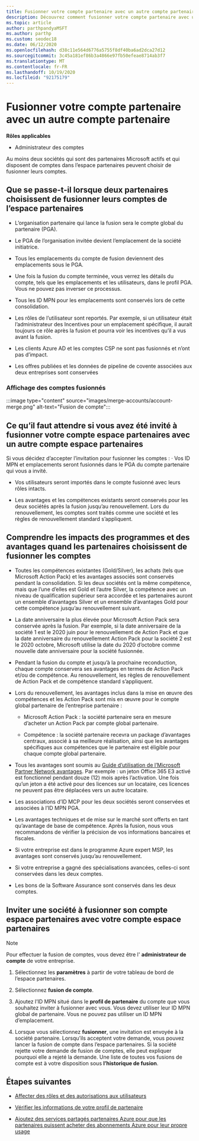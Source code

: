 ```yaml
---
title: Fusionner votre compte partenaire avec un autre compte partenaire
description: Découvrez comment fusionner votre compte partenaire avec un autre compte partenaire dans l’espace partenaires pour les entreprises qui sont des partenaires Microsoft actifs dans l’espace partenaires.
ms.topic: article
author: parthpandyaMSFT
ms.author: parthp
ms.custom: seodec18
ms.date: 06/12/2020
ms.openlocfilehash: d38c11e564d6776a5755f8df40ba6ad2dca27d12
ms.sourcegitcommit: 3c45a181ef86b3a4866e97fb50efeae8714ab3f7
ms.translationtype: MT
ms.contentlocale: fr-FR
ms.lasthandoff: 10/19/2020
ms.locfileid: "92175179"
---
```

# <a name="merge-your-partner-account-with-another-partner-account"></a>Fusionner votre compte partenaire avec un autre compte partenaire

**Rôles applicables**

- Administrateur des comptes

Au moins deux sociétés qui sont des partenaires Microsoft actifs et qui disposent de comptes dans l’espace partenaires peuvent choisir de fusionner leurs comptes.

## <a name="what-happens-when-two-partners-elect-to-merge-their-partner-center-accounts"></a>Que se passe-t-il lorsque deux partenaires choisissent de fusionner leurs comptes de l’espace partenaires

- L’organisation partenaire qui lance la fusion sera le compte global du partenaire (PGA).

- Le PGA de l’organisation invitée devient l’emplacement de la société initiatrice.

- Tous les emplacements du compte de fusion deviennent des emplacements sous le PGA.

- Une fois la fusion du compte terminée, vous verrez les détails du compte, tels que les emplacements et les utilisateurs, dans le profil PGA. Vous ne pouvez pas inverser ce processus.

- Tous les ID MPN pour les emplacements sont conservés lors de cette consolidation.

- Les rôles de l’utilisateur sont reportés. Par exemple, si un utilisateur était l’administrateur des Incentives pour un emplacement spécifique, il aurait toujours ce rôle après la fusion et pourra voir les incentives qu’il a vus avant la fusion.

- Les clients Azure AD et les comptes CSP ne sont pas fusionnés et n’ont pas d’impact.

- Les offres publiées et les données de pipeline de covente associées aux deux entreprises sont conservées

### <a name="view-of-merged-accounts"></a>Affichage des comptes fusionnés

:::image type="content" source="images/merge-accounts/account-merge.png" alt-text="Fusion de compte":::

## <a name="what-to-expect-if-you-have-been-invited-to-merge-your-partner-center-account-with-another-partner-center-account"></a>Ce qu’il faut attendre si vous avez été invité à fusionner votre compte espace partenaires avec un autre compte espace partenaires

Si vous décidez d’accepter l’invitation pour fusionner les comptes : · Vos ID MPN et emplacements seront fusionnés dans le PGA du compte partenaire qui vous a invité.

- Vos utilisateurs seront importés dans le compte fusionné avec leurs rôles intacts.

- Les avantages et les compétences existants seront conservés pour les deux sociétés après la fusion jusqu’au renouvellement. Lors du renouvellement, les comptes sont traités comme une société et les règles de renouvellement standard s’appliquent.

## <a name="understand-the-impacts-to-programs-and-benefits-when-partners-elect-to-merge-accounts"></a>Comprendre les impacts des programmes et des avantages quand les partenaires choisissent de fusionner les comptes

- Toutes les compétences existantes (Gold/Silver), les achats (tels que Microsoft Action Pack) et les avantages associés sont conservés pendant la consolidation. Si les deux sociétés ont la même compétence, mais que l’une d’elles est Gold et l’autre Silver, la compétence avec un niveau de qualification supérieur sera accordée et les partenaires auront un ensemble d’avantages Silver et un ensemble d’avantages Gold pour cette compétence jusqu’au renouvellement suivant. 

- La date anniversaire la plus élevée pour Microsoft Action Pack sera conservée après la fusion. Par exemple, si la date anniversaire de la société 1 est le 2020 juin pour le renouvellement de Action Pack et que la date anniversaire du renouvellement Action Pack pour la société 2 est le 2020 octobre, Microsoft utilise la date du 2020 d’octobre comme nouvelle date anniversaire pour la société fusionnée.

- Pendant la fusion du compte et jusqu’à la prochaine reconduction, chaque compte conservera ses avantages en termes de Action Pack et/ou de compétence. Au renouvellement, les règles de renouvellement de Action Pack et de compétence standard s’appliquent.

- Lors du renouvellement, les avantages inclus dans la mise en œuvre des compétences et les Action Pack sont mis en œuvre pour le compte global partenaire de l’entreprise partenaire :

  - Microsoft Action Pack : la société partenaire sera en mesure d’acheter un Action Pack par compte global partenaire.

  - Compétence : la société partenaire recevra un package d’avantages centraux, associé à sa meilleure réalisation, ainsi que les avantages spécifiques aux compétences que le partenaire est éligible pour chaque compte global partenaire.

- Tous les avantages sont soumis au [Guide d’utilisation de l’Microsoft Partner Network avantages](https://aka.ms/partner-benefits-use-guide). Par exemple : un jeton Office 365 E3 activé est fonctionnel pendant douze (12) mois après l’activation. Une fois qu’un jeton a été activé pour des licences sur un locataire, ces licences ne peuvent pas être déplacées vers un autre locataire.

- Les associations d’ID MCP pour les deux sociétés seront conservées et associées à l’ID MPN PGA.

- Les avantages techniques et de mise sur le marché sont offerts en tant qu’avantage de base de compétence. Après la fusion, nous vous recommandons de vérifier la précision de vos informations bancaires et fiscales.

- Si votre entreprise est dans le programme Azure expert MSP, les avantages sont conservés jusqu’au renouvellement.

- Si votre entreprise a gagné des spécialisations avancées, celles-ci sont conservées dans les deux comptes.

- Les bons de la Software Assurance sont conservés dans les deux comptes. 

## <a name="invite-a-company-to-merge-their-partner-center-account-with-your-partner-center-account"></a>Inviter une société à fusionner son compte espace partenaires avec votre compte espace partenaires

>[!Note]
>Pour effectuer la fusion de comptes, vous devez être l' **administrateur de compte** de votre entreprise.

1. Sélectionnez les **paramètres** à partir de votre tableau de bord de l’espace partenaires. 

2. Sélectionnez **fusion de compte**.

3. Ajoutez l’ID MPN situé dans le **profil de partenaire** du compte que vous souhaitez inviter à fusionner avec vous. Vous devez utiliser leur ID MPN global de partenaire. Vous ne pouvez pas utiliser un ID MPN d’emplacement.

4. Lorsque vous sélectionnez **fusionner**, une invitation est envoyée à la société partenaire. Lorsqu’ils acceptent votre demande, vous pouvez lancer la fusion de compte dans l’espace partenaires. Si la société rejette votre demande de fusion de comptes, elle peut expliquer pourquoi elle a rejeté la demande. Une liste de toutes vos fusions de compte est à votre disposition sous **l’historique de fusion**.

## <a name="next-steps"></a>Étapes suivantes

- [Affecter des rôles et des autorisations aux utilisateurs](permissions-overview.md)

- [Vérifier les informations de votre profil de partenaire](update-your-partner-profile.md)

- [Ajoutez des services partagés partenaires Azure pour que les partenaires puissent acheter des abonnements Azure pour leur propre usage](shared-services.md)
